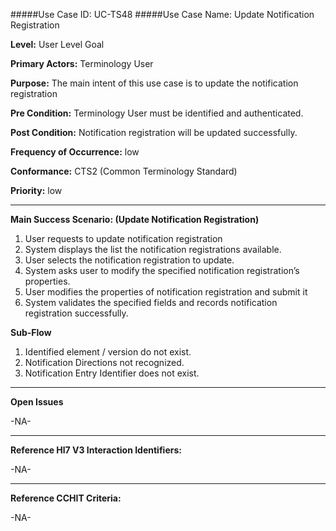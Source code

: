 #####Use Case ID: UC-TS48
#####Use Case Name: Update Notification Registration

**Level:**                     User Level Goal

**Primary Actors:**            Terminology User  

**Purpose:**                   The main intent of this use case is to update the notification registration

**Pre Condition:**             Terminology User must be identified and authenticated.

**Post Condition:**            Notification registration will be updated successfully.

**Frequency of Occurrence:**   low

**Conformance:**             	 CTS2 (Common Terminology Standard)

**Priority:**                  low
__________________________________________________________
**Main Success Scenario: (Update Notification Registration)**

1.	User requests to update notification registration
2.	System displays the list the notification registrations available.
3.	User selects the notification registration to update.
4.	System asks user to modify the specified notification registration’s properties.
5.	User modifies the properties of notification registration and submit it 
6.	System validates the specified fields and records notification registration successfully.

**Sub-Flow** 

1. Identified element / version do not exist.
2. Notification Directions not recognized.
3. Notification Entry Identifier does not exist.

_______________________________________________________________
**Open Issues**

-NA-
_______________________________________________________________
**Reference Hl7 V3 Interaction Identifiers:**

-NA-
_______________________________________________________________
**Reference CCHIT Criteria:**

-NA-

